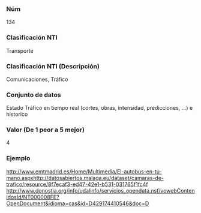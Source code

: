 ### Núm
134
### Clasificación NTI
Transporte
### Clasificación NTI (Descripción)
Comunicaciones, Tráfico
### Conjunto de datos
Estado Tráfico en tiempo real (cortes, obras, intensidad, predicciones, …) e historico
### Valor (De 1 peor a 5 mejor)
4
### Ejemplo
http://www.emtmadrid.es/Home/Multimedia/El-autobus-en-tu-mano.aspxhttp://datosabiertos.malaga.eu/dataset/camaras-de-trafico/resource/8f7ecaf3-ed47-42e1-b531-031765f1fc4f 
 http://www.donostia.org/info/udalinfo/servicios_opendata.nsf/vowebContenidosId/NT000008FE?OpenDocument&idioma=cas&id=D429174410546&doc=D
